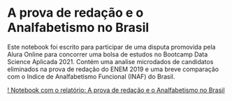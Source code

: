 # A prova de redação e o Analfabetismo no Brasil

Este notebook foi escrito para participar de uma disputa promovida pela Alura Online para concorrer uma bolsa de estudos no Bootcamp Data Science Aplicada 2021. Contém uma analise microdados de candidatos eliminados na prova de redação do ENEM  2019 e uma breve comparação com o Indice de Analfabetismo Funcional (INAF) do Brasil.

[! Notebook com o relatório: A prova de redação e o Analfabetismo no Brasil](/2020/Aprova_de_redacao_e_o_analfabetismo.ipynb)
